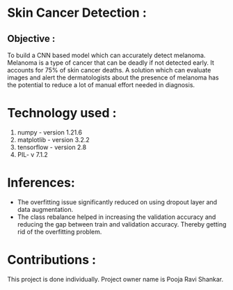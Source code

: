 # Skin Cancer Detection :

## Objective : 
To build a CNN based model which can accurately detect melanoma. Melanoma is a type of cancer that can be deadly if not detected early. It accounts for 75% of skin cancer deaths. A solution which can evaluate images and alert the dermatologists about the presence of melanoma has the potential to reduce a lot of manual effort needed in diagnosis.

# Technology used : 
1. numpy - version 1.21.6
2. matplotlib - version 3.2.2
3. tensorflow - version 2.8
4. PIL- v 7.1.2

# Inferences: 
- The overfitting issue significantly reduced on using dropout layer and data augmentation. 
- The class rebalance helped in increasing the validation accuracy and reducing the gap between train and validation accuracy. Thereby getting rid of the overfitting problem.

# Contributions :
This project is done individually. Project owner name is Pooja Ravi Shankar.
